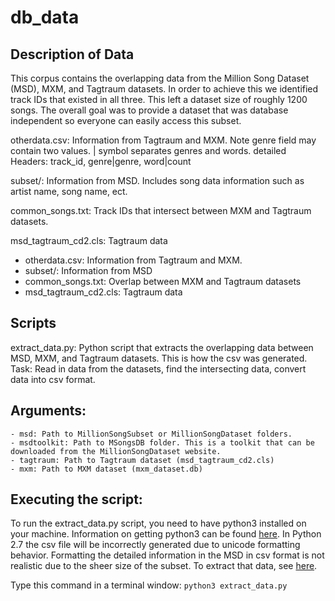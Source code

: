 # db_data

## Description of Data

This corpus contains the overlapping data from the Million Song Dataset (MSD), MXM, and Tagtraum datasets. In order to achieve this we identified track IDs that existed in all three. This left a dataset size of roughly 1200 songs. The overall goal was to provide a dataset that was database independent so everyone can easily access this subset. 

otherdata.csv: Information from Tagtraum and MXM. Note genre field may contain two values. | symbol separates genres and words. detailed Headers: track_id, genre|genre, word|count

subset/: Information from MSD. Includes song data information such as artist name, song name, ect.  

common_songs.txt: Track IDs that intersect between MXM and Tagtraum datasets. 

msd_tagtraum_cd2.cls: Tagtraum data

- otherdata.csv: Information from Tagtraum and MXM.
- subset/: Information from MSD
- common_songs.txt: Overlap between MXM and Tagtraum datasets
- msd_tagtraum_cd2.cls: Tagtraum data


## Scripts

extract_data.py: Python script that extracts the overlapping data between MSD, MXM, and Tagtraum datasets. This is how the csv was generated. Task: Read in data from the datasets, find the intersecting data, convert data into csv format.

## Arguments:

	- msd: Path to MillionSongSubset or MillionSongDataset folders.
	- msdtoolkit: Path to MSongsDB folder. This is a toolkit that can be downloaded from the MillionSongDataset website.
	- tagtraum: Path to Tagtraum dataset (msd_tagtraum_cd2.cls)
	- mxm: Path to MXM dataset (mxm_dataset.db)

## Executing the script:
To run the extract_data.py script, you need to have python3 installed on your machine. Information on getting python3 can be found [here](https://www.python.org/downloads/). In Python 2.7 the csv file will be incorrectly generated due to unicode formatting behavior. Formatting the detailed information in the MSD in csv format is not realistic due to the sheer size of the subset. To extract that data, see [here](http://labrosa.ee.columbia.edu/millionsong/pages/basic-getters-functions).
        
Type this command in a terminal window: `python3 extract_data.py`

